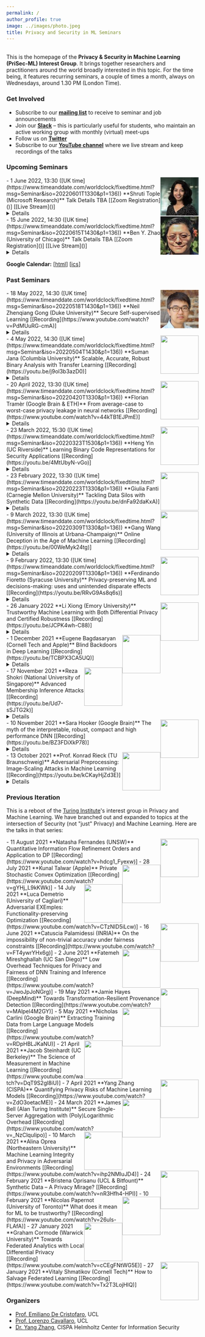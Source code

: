 ```yaml
---
permalink: /
author_profile: true
image: ../images/photo.jpeg
title: Privacy and Security in ML Seminars
---
```


<br>This is the homepage of the **Privacy & Security in Machine Learning (PriSec-ML) Interest Group**. It brings together researchers and practitioners around the world broadly interested in this topic. For the time being, it features recurring seminars, a couple of times a month, always on Wednesdays, around 1.30 PM (London Time).  

### Get Involved
- Subscribe to our **[mailing list](https://www.jiscmail.ac.uk/cgi-bin/webadmin?SUBED1=PRISEC-ML&A=1)** to receive to seminar and job announcements
- Join our **[Slack](https://cutt.ly/prisec-ml_slack2)** &ndash; this is particularly useful for students, who maintain an active working group with monthly (virtual) meet-ups
- Follow us on **[Twitter](https://twitter.com/prisec_ml)**
- Subscribe to our **[YouTube channel](http://youtube.com/c/PrivacyandMachineLearningInterestGroup)** where we live stream and keep recordings of the talks


### Upcoming Seminars


<img src="../images/shruti.jpg" style="float:right;width:100px;height:100px;margin-top:00px">
- 1 June 2022, 13:30 ([UK time](https://www.timeanddate.com/worldclock/fixedtime.html?msg=Seminar&iso=20220601T1330&p1=136))  
**Shruti Tople (Microsoft Research)**  
Talk Details TBA  
[[Zoom Registration]()] [[Live Stream]()]<details><br>**Abstract:**<br>**Bio:** [https://www.microsoft.com/en-us/research/people/shtople/](https://www.microsoft.com/en-us/research/people/shtople/)<br></details>

<img src="../images/ben.jpg" style="float:right;width:100px;height:100px;margin-top:00px">
- 15 June 2022, 14:30 ([UK time](https://www.timeanddate.com/worldclock/fixedtime.html?msg=Seminar&iso=20220615T1430&p1=136))  
**Ben Y. Zhao (University of Chicago)**  
Talk Details TBA  
[[Zoom Registration]()] [[Live Stream]()]<details><br>**Abstract:**<br>**Bio:** [https://cs.uchicago.edu/people/ben-y-zhao/](https://cs.uchicago.edu/people/ben-y-zhao/)<br></details>

**Google Calendar:** \[[html](https://calendar.google.com/calendar/embed?src=oormvn3d4hah013g6gd39pjpfk%40group.calendar.google.com&ctz=Europe%2FLondon)\] \[[ics](https://calendar.google.com/calendar/ical/oormvn3d4hah013g6gd39pjpfk%40group.calendar.google.com/public/basic.ics)\]



### Past Seminars

<img src="../images/neil.jpg" style="float:right;width:100px;height:100px;margin-top:00px">
- 18 May 2022, 14:30 ([UK time](https://www.timeanddate.com/worldclock/fixedtime.html?msg=Seminar&iso=20220518T1430&p1=136))  
**Neil Zhenqiang Gong (Duke University)**  
Secure Self-supervised Learning  
[[Recording](https://www.youtube.com/watch?v=PdMUuRG-cmA)]<details><br>**Abstract:** Self-supervised learning has made revolutionary progress in the past several years and is commonly believed to be a promising approach for general-purpose AI. In particular, self-supervised learning aims to pre-train an encoder (also known as foundation model) using a large amount of unlabeled data. The pre-trained encoder is like an "operating system" of the AI ecosystem. Specifically, the encoder can be used as a general-purpose feature extractor for many downstream tasks with little or even no labeled training data. In this talk, we will discuss the security of pre-trained encoders. Studying the security of pre-trained encoders is like studying the operating-system-level security of AI. In the first part of this talk, we will show that an attacker can embed a backdoor into a pre-trained encoder, such that multiple downstream classifiers built based on the backdoored encoder inherit the backdoor behavior simultaneously. AI companies often use our public data on the Internet to pre-train encoders even if we didn't authorize them to do so. Therefore, in the second part of this talk, we will discuss a method to audit unauthorized data use in pre-training encoders.<br><br>**Bio:** Neil Gong is an Assistant Professor in the Department of Electrical and Computer Engineering and Department of Computer Science (secondary appointment) at Duke University. He is interested in cybersecurity and data privacy with a recent focus on the intersections between security, privacy, and machine learning. He received an NSF CAREER Award, ARO Young Investigator Program (YIP) Award, Rising Star Award from the Association of Chinese Scholars in Computing, IBM Faculty Award, Facebook Research Award, and multiple best paper or best paper honorable mention awards. He received a B.E. from the University of Science and Technology of China in 2010 (with the highest honor) and a Ph.D. in Computer Science from the University of California, Berkeley in 2015. Homepage: [https://people.duke.edu/~zg70/](https://people.duke.edu/~zg70/)<br></details>

<img src="../images/suman.png" style="float:right;width:100px;height:100px;margin-top:00px">
- 4 May 2022, 14:30 ([UK time](https://www.timeanddate.com/worldclock/fixedtime.html?msg=Seminar&iso=20220504T1430&p1=136))  
**Suman Jana (Columbia University)**  
Scalable, Accurate, Robust Binary Analysis with Transfer Learning  
[[Recording](https://youtu.be/j9ol3b3azD0)]<details><br>**Abstract:** Binary program analysis is a fundamental building block for a broad spectrum of security tasks. Essentially, binary analysis encapsulates a diverse set of tasks that aim to understand and analyze behaviors/semantics of binary programs. Existing approaches often tackle each analysis task independently and heavily employ ad-hoc task-specific brittle heuristics. While recent ML-based approaches have shown some early promise, they too tend to learn spurious features and overfit to specific tasks without understanding the underlying program semantics.<br>In this talk, I will describe some of our recent projects that use transfer learning on both binary code and execution traces to learn binary program semantics and transfer the learned knowledge for different binary analysis tasks. Our key observation is that by designing pretraining tasks that can learn binary code semantics, we can drastically boost the performance of binary analysis tasks. Our pretraining tasks are fully self-supervised &ndash; they do not need expensive labeling effort and therefore can easily generalize across different architectures, operating systems, compilers, optimizations, and obfuscations. Extensive experiments show that our approach drastically improves the performance of popular tasks like binary disassembly, matching semantically similar binary functions, and recovering types from binary.<br><br>**Bio:** Suman Jana is an associate professor in the department of computer science and the data science institute at Columbia University.  His primary research interest is at the intersections of computer security and machine learning. His research has received six best paper awards, a CACM research highlight, a Google faculty fellowship, a JPMorgan Chase Faculty Research Award, an NSF CAREER award, and an ARO young investigator award. Homepage: [https://www.cs.columbia.edu/~suman/](https://www.cs.columbia.edu/~suman/)<br></details>


<img src="../images/florian.png" style="float:right;width:100px;height:100px;margin-top:00px">
- 20 April 2022, 13:30 ([UK time](https://www.timeanddate.com/worldclock/fixedtime.html?msg=Seminar&iso=20220420T1330&p1=136))  
**Florian Tramèr (Google Brain & ETH)**  
From average-case to worst-case privacy leakage in neural networks  
[[Recording](https://www.youtube.com/watch?v=44kTB1EJPmE)]<details><br>**Abstract:** Deep neural networks' ability to memorize parts of their training data is a privacy concern for models trained on user data. Yet, this privacy risk is not uniform across data points.
I'll first show how an adversary can identify a small fraction of "worst-case" training samples with very high precision (>10x higher than in prior work), by combining a number of ideas from the literature. Then, I'll introduce a new privacy-poisoning attack on machine learning models, that succeeds in re-identifying *any* training sample with high precision. Our new attack shows that against a determined adversary, the privacy risk of the average data point is similar to the risk of the worst-case data point.
I'll conclude by discussing how attacks can be used to audit the correctness of differential privacy defenses.<br><br>**Bio:** Florian Tramèr is a visiting researcher at Google Brain and an assistant professor of computer science at ETH Zurich. His research interests lie in Computer Security, Cryptography and Machine Learning security. In his current work, he studies the worst-case behavior of Deep Learning systems from an adversarial perspective, to understand and mitigate long-term threats to the safety and privacy of users. Homepage: [https://floriantramer.com](https://floriantramer.com)<br></details>

<img src="../images/heng.jpg" style="float:right;width:100px;height:100px;margin-top:00px">
- 23 March 2022, 15:30 ([UK time](https://www.timeanddate.com/worldclock/fixedtime.html?msg=Seminar&iso=20220323T1530&p1=136))  
**Heng Yin (UC Riverside)**  
Learning Binary Code Representations for Security Applications  
[[Recording](https://youtu.be/4MtUbyN-vGo)]<details><br>**Abstract:** Learning a numeric representation (also known as an embedded vector, or simply embedding) for a piece of binary code (an instruction, a basic block, a function, or even an entire program) has many important security applications, ranging from vulnerability search, plagiarism detection, to malware classification.  By reducing a binary code with complex control-flow and data-flow dependencies into a numeric vector using deep learning techniques, we convert complex binary code detection and search problems into the search of embeddings, which can be done in O(1) time and often can achieve even higher accuracy than traditional methods. In this talk, I am going to show how we can revolutionize several security applications using this approach, including vulnerability search, malware variant detection, and binary diffing.<br><br>**Bio:** Dr. Heng Yin is a Professor in the Department of Computer Science and Engineering at University of California, Riverside. He is the director of CRESP (Center for Research and Education in Cyber Security and Privacy) at UCR. He obtained his PhD degree from the College of William and Mary in 2009. His research interests lie in computer security, with emphasis on binary code analysis. His publications appear in top-notch technical conferences and journals, such as ACM CCS, USENIX Security, NDSS, TSE, TDSC, etc. His research is sponsored by National Science Foundation (NSF), Defense Advanced Research Projects Agency (DARPA), Air Force Office of Scientific Research (AFOSR), and Office of Navy Research (ONR). In 2011, he received the prestigious NSF Career award. He was a member of CodeJitsu, one of the seven finalists in DARPA Cyber Grand Challenge. He received Google Security and Privacy Research Award and ACSAC best paper award. Home: [https://www.cs.ucr.edu/~heng/](https://www.cs.ucr.edu/~heng/)<br></details>


<img src="../images/giulia.png" style="float:right;width:100px;height:100px;margin-top:00px">
- 23 February 2022, 13:30 ([UK time](https://www.timeanddate.com/worldclock/fixedtime.html?msg=Seminar&iso=20220223T1330&p1=136))  
**Giulia Fanti (Carnegie Mellon University)**  
Tackling Data Silos with Synthetic Data  
[[Recording](https://youtu.be/dnFa92daKxA)]<details><br>**Abstract:** Organizations are often unable to share data due to regulatory, business, and privacy concerns. The resulting data silos seriously inhibit the development, tuning, testing, and auditing of data science pipelines. In this talk, I will discuss the promise and challenges of using synthetic data from deep generative models to share data across institutional boundaries, thereby mitigating data silos. I will focus on a case study from the networking and security domain, in which we produce synthetic network traces using generative adversarial networks (GANs). We study key challenges related to the fidelity, privacy, and interpretability of the synthetic data. Doing so involves both system design and addressing fundamental learning challenges for GANs. Ultimately, we demonstrate NetShare, a synthetic data generator for network packet header traces; NetShare matches microbenchmark distributions in real data 40% better than baselines, while also enabling synthetic data users to train models for downstream tasks. At the same time, we show that popular approaches for training privacy-preserving models (e.g., differentially-private optimization, pre-training on public data) are ill-suited to our application domain, and highlight the need for new privacy tools.<br><br>**Bio:** Giulia Fanti is an Assistant Professor of Electrical and Computer Engineering at Carnegie Mellon University. Her research interests span the security, privacy, and efficiency of distributed systems. She is a two-time fellow of the World Economic Forum’s Global Future Council on Cybersecurity and a member of NIST's Information Security and Privacy Advisory Board. Her work has been recognized with best paper awards (Sigmetrics and MobiHoc) and faculty research awards from the Sloan Foundation, Intel, the U.S. Air Force Research Laboratory, Google, and JP Morgan Chase. She obtained her Ph.D. in EECS from U.C. Berkeley and her B.S. in ECE from Olin College of Engineering. Home: [https://www.ece.cmu.edu/directory/bios/fanti-giulia.html](https://www.ece.cmu.edu/directory/bios/fanti-giulia.html)<br></details>


<img src="../images/gang.jpg" style="float:right;width:100px;height:100px;margin-top:00px">
- 9 March 2022, 13:30 ([UK time](https://www.timeanddate.com/worldclock/fixedtime.html?msg=Seminar&iso=20220309T1330&p1=136))  
**Gang Wang (University of Illinois at Urbana-Champaign)**  
Online Deception in the Age of Machine Learning  
[[Recording](https://youtu.be/00WeMyk24tg)]<details><br>**Abstract:** Machine learning (ML) is in the process of reshaping the ways in which users consume content and interact with each other on the Internet. At the same time, ML’s ability to generate and manipulate media content also revolutionizes how attackers run deceptive campaigns to manipulate public options and perform social engineering attacks. In this talk, I will describe our recent efforts to understand the emerging threat vectors introduced by machine learning algorithms and study how they would affect users. First, I will talk about how machine learning can be used to subvert common tools designed for cybercrime forensics and tracing sources of misinformation, using perceptual hashing tools as an example. Second, I will share our study results to understand how users perceive (and establish trust towards) algorithm-generated online personas in the social engineering context and examine the effectiveness of potential intervention strategies. Finally, I will discuss the open questions in combating online deception and the role that machine learning can play to strengthen our defenses.<br><br>**Bio:** Gang Wang is an Assistant Professor of Computer Science at University of Illinois at Urbana-Champaign. He obtained his Ph.D. from UC Santa Barbara in 2016, and a B.E. from Tsinghua University in 2010. Before joining University of Illinois, he worked as an assistant professor at Virginia Tech from 2016 to 2019. His research interests are Security and Privacy, Data Mining, and Internet Measurements. His work primarily takes a data-driven approach to address emerging security threats in massive communication systems (e.g., online social networks, email systems), crowdsourcing systems, mobile applications, and enterprise networks. He is a recipient of the NSF CAREER Award (2018), Amazon Research Award (2021), Google Faculty Research Award (2017), and Best Paper Awards from IMWUT 2019, ACM CCS 2018, and SIGMETRICS 2013. His projects have been covered by various media outlets such as MIT Technology Review, The New York Times, Boston Globe, and ACM TechNews. Home: [https://gangw.cs.illinois.edu](https://gangw.cs.illinois.edu)<br></details>


<img src="../images/nando.png" style="float:right;width:100px;height:100px;margin-top:00px">
- 9 February 2022, 13:30 ([UK time](https://www.timeanddate.com/worldclock/fixedtime.html?msg=Seminar&iso=20220209T1330&p1=136))  
**Ferdinando Fioretto (Syracuse University)**  
Privacy-preserving ML and decisions-making: uses and unintended disparate effects  
[[Recording](https://youtu.be/RRvG9As8q6s)]<details><br>**Abstract:** Since its conception, differential privacy (DP) has become an important privacy-enhancing technology for private analysis tasks. Several private companies and federal agencies are rapidly developing their implementation of DP, including the notable adoption by the US Census Bureau for their 2020 release. Importantly, the DP data or models released do not live in a vacuum. They are often used to make important policy decisions with significant societal and economic impacts for the involved individuals. For example, US census data users rely on the decennial census data to apportion congressional seats, allocate a multi-trillion budget, and distribute critical resources to states and jurisdictions. When this data is protected using differential privacy, the resulting decisions may have significant errors with disproportionate societal and economic impacts for participating individuals. In this talk, I will focus on the challenge of releasing privacy-preserving data sets for complex data analysis or learning tasks. I will discuss the impact that differential privacy may have on the fairness of a downstream decision process, analyze the sources of this issue, examine the conditions under which decision-making is fair when using differential privacy, and propose several mitigation approaches to either alleviate or bound unfairness. Finally, I will conclude with some open questions.<br><br>
**Bio:** Ferdinando Fioretto is an Assistant Professor of Computer Science at Syracuse University. He works on optimization, differential privacy, and machine learning. Ferdinando's recent work focuses on how to make AI algorithms better aligned with societal values, especially privacy and fairness, and how to integrate machine learning with optimization to  solve complex optimization problems. He is the recipient of the 2021 Mario Gerla Young Investigator Award by ISSNAF, the 2021 Early Career Researcher Award by the Association for Constraint Programming,  a Best AI dissertation award (AI*IA 2017), and several best paper awards. Among other activities, he co-organizes the annual AAAI privacy-preserving AI (PPAI) workshop. Home Page: [https://web.ecs.syr.edu/~ffiorett/](https://web.ecs.syr.edu/~ffiorett/)<br></details>

<img src="../images/xiong.jpg" style="float:right;width:100px;height:100px;margin-top:00px">
- 26 January 2022  
**Li Xiong (Emory University)**  
Trustworthy Machine Learning with Both Differential Privacy and Certified Robustness  
[[Recording](https://youtu.be/JCPK4wh-C88)]<details><br>**Abstract:** While deep learning models have achieved great success, they are also vulnerable to potential manipulations, ranging from model inversion attacks that attempt to infer sensitive training data from a model, to adversarial example attacks that create manipulated data instances to deceive a model.  In this talk, I will present our recent work on achieving 1) differential privacy (DP) to ensure privacy of the training data and 2) certified robustness against adversarial examples for deep learning models.  First, I will present a practical DP training framework for centralized setting with better empirical and theoretical utility (IJCAI’21).  Second, I will present a certified robustness approach via randomized smoothing for quantized neural networks (ICCV ’21). Finally, I will present a framework that kills two birds with one stone and achieves DP and certified robustness via randomized smoothing simultaneously.
<br><br>**Bio:** Li Xiong is a Professor of Computer Science and Biomedical Informatics at Emory University. She held a Winship Distinguished Research Professorship from 2015-2018. She has a Ph.D. from Georgia Institute of Technology, an MS from Johns Hopkins University, and a BS from the University of Science and Technology of China. She and her research lab, Assured Information Management and Sharing (AIMS), conduct research on the intersection of data management, machine learning, and data privacy and security. She has published over 160 papers and received six best paper (runner up) awards. She has served and serves as associate editor for IEEE TKDE, VLDBJ, IEEE TDSC, general or program co-chairs for ACM CIKM 2022, IEEE BigData 2020, and ACM SIGSPATIAL 2018, 2020. Her research has been supported by National Science Foundation (NSF), AFOSR (Air Force Office of Scientific Research), National Institute of Health (NIH), and Patient-Centered Outcomes Research Institute (PCORI). She is also a recipient of Google Research Award, IBM Smarter Healthcare Faculty Innovation Award, Cisco Research Awards, AT&T Research Gift, and Woodrow Wilson Career Enhancement Fellowship.  She is an ACM distinguished member.  More details at [http://www.cs.emory.edu/~lxiong](http://www.cs.emory.edu/~lxiong).<br></details>


<img src="../images/eugene.jpg" style="float:right;width:100px;height:100px;margin-top:00px">
- 1 December 2021  
**Eugene Bagdasaryan (Cornell Tech and Apple)**  
Blind Backdoors in Deep Learning  
[[Recording](https://youtu.be/TCBPX3CA5UQ)]<details><br>**Abstract:** We investigate a new method for injecting backdoors into machine learning models, based on compromising the loss-value computation in the model-training code. We use it to demonstrate new classes of backdoors strictly more powerful than those in the prior literature: single-pixel and physical backdoors in ImageNet models, backdoors that switch the model to a covert, privacy-violating task, and backdoors that do not require inference-time input modifications.<br><br>
Our attack is blind: the attacker cannot modify the training data, nor observe the execution of his code, nor access the resulting model. The attack code creates poisoned training inputs "on the fly," as the model is training, and uses multi-objective optimization to achieve high accuracy on both the main and backdoor tasks. We show how a blind attack can evade any known defense and propose new ones.
<br><br>**Bio:** Eugene is a PhD Candidate at Cornell Tech advised by Vitaly Shmatikov and Deborah Estrin. He is an Apple AI/ML Scholar. He focuses on privacy and security implications of applying machine learning in the real world, specifically backdoor attacks and defenses, differential privacy, and federated learning.<br>[https://www.cs.cornell.edu/~eugene/](https://www.cs.cornell.edu/~eugene/)<br></details>

<img src="../images/reza.jpeg" style="float:right;width:100px;height:100px;margin-top:00px">
- 17 November 2021  
**Reza Shokri (National University of Singapore)**  
Advanced Membership Inference Attacks  
[[Recording](https://youtu.be/Ud7-sSJTG2k)]<details><br>**Abstract:** Data Protection regulations, such as GDPR, and AI governance frameworks require personal data to be protected when used in AI systems, and that the users have control over their data and awareness about how it is being used. For example, Article 35 of GDPR requires organizations to systematically analyze, identify and minimize the data protection risks of a project, especially when it involves innovative technologies such as deep learning. Thus, proper mechanisms need to be in place to quantitatively evaluate and verify the privacy of individuals in every step of the data processing pipeline in AI systems. In this talk, I will define what data privacy is in the context of machine learning, and how it can be quantified. I will also present ML Privacy Meter tool that enables quantifying the privacy risks of machine learning models. The tool produces privacy risk analysis reports, which help in identifying data records among the training data that are under high risk of being leaked through the model parameters or predictions.<br><br>
The privacy risk analysis in ML Privacy Meter is based on membership inference attacks. In this talk, I present a formal framework to reason about such attacks, and introduce new powerful attacks that outperform the existing attacks and are designed to precisely quantify the information leakage through models. This is a joint work with Jiayuan Ye, Aadyaa Maddi, and Sasi Murakonda<br><br>**Bio:** Reza Shokri is a NUS Presidential Young Professor of Computer Science. His research focuses on data privacy and trustworthy machine learning. He is a recipient of the IEEE Security and Privacy (S&P) Test-of-Time Award 2021, for his paper on quantifying location privacy. He received the Caspar Bowden Award for Outstanding Research in Privacy Enhancing Technologies in 2018, for his work on analyzing the privacy risks of machine learning models. He received the NUS Early Career Research Award 2019, VMWare Early Career Faculty Award 2021, Intel Faculty Research Award (Private AI Collaborative Research Institute) 2021-2022, and Google PDPO Faculty Award 2021. He obtained his PhD from EPFL.<br>
[https://www.comp.nus.edu.sg/~reza/](https://www.comp.nus.edu.sg/~reza/)<br></details>

<img src="../images/sara.png" style="float:right;width:100px;height:100px;margin-top:00px">
- 10 November 2021  
**Sara Hooker (Google Brain)**  
The myth of the interpretable, robust, compact and high performance DNN  
[[Recording](https://youtu.be/BZ3FDiXkP78)]<details><br>**Abstract:**<br>To-date, a discussion around the relative merits of different compression methods has centered on the trade-off between level of compression and top-line metrics. Along this dimension, compression techniques such as pruning and quantization are remarkably successful. It is possible to prune or heavily quantize with negligible decreases to test-set accuracy. However, top-line metrics obscure critical differences in generalization between compressed and non-compressed networks. In this talk, we will go beyond test-set accuracy and discuss some of my recent work measuring the trade-offs between compression, robustness and algorithmic bias. Characterizing these trade-offs provide insight into how capacity is used in deep neural networks -- the majority of parameters are used to represent a small fraction of the training set.<br><br>**Bio:**<br>[https://www.sarahooker.me](https://www.sarahooker.me)<br></details>

<img src="../images/konrad.jpeg" style="float:right;width:100px;height:100px;margin-top:0px">
- 13 October 2021  
**Prof. Konrad Rieck (TU Braunschweig)**  
Adversarial Preprocessing: Image-Scaling Attacks in Machine Learning  
[[Recording](https://youtu.be/kCKayHjZd3E)]<details><br>**Abstract:**<br>The remarkable advances of machine learning are overshadowed by attacks that thwart its proper operation. While previous work has mainly focused on attacking learning algorithms directly, another weak spot in intelligent systems has been overlooked: preprocessing. As an example of this threat, I present a recent class of attacks against image scaling. These attacks are agnostic to learning algorithms and affect the preprocessing of all vision systems that use vulnerable implementations, including versions of TensorFlow, OpenCV, and Pillow. Based on a root-cause analysis of the vulnerabilities, I introduce novel defenses that effectively block image-scaling attacks in practice and can be easily added to existing systems.<br><br>**Bio:**<br>[https://www.tu-braunschweig.de/en/sec/team/rieck](https://www.tu-braunschweig.de/en/sec/team/rieck)<br></details>


### Previous Iteration
This is a reboot of the [Turing Institute](https://www.turing.ac.uk)'s interest group in Privacy and Machine Learning. We have branched out and expanded to topics at the intersection of Security (not "just" Privacy) and Machine Learning. Here are the talks in that series:  

<img src="../images/natasha.png" style="float:right;width:100px;height:100px;margin-top:0px">
- 11 August 2021  
**Natasha Fernandes (UNSW)**  
Quantitative Information Flow Refinement Orders and Application to DP  
[[Recording](https://www.youtube.com/watch?v=hdcg1_Fyexw)]

<img src="../images/kunal.jpg" style="float:right;width:100px;height:100px;margin-top:0px">
- 28 July 2021  
**Kunal Talwar (Apple)**  
Private Stochastic Convex Optimization  
[[Recording](https://www.youtube.com/watch?v=gYHj_L9kKWk)]

<img src="../images/luca.jpg" style="float:right;width:100px;height:100px;margin-top:0px">
- 14 July 2021  
**Luca Demetrio (University of Cagliari)**  
Adversarial EXEmples: Functionality-preserving Optimization  
[[Recording](https://www.youtube.com/watch?v=CTzNID5iLcw)]

<img src="../images/catuscia.jpg" style="float:right;width:100px;height:100px;margin-top:0px">
- 16 June 2021  
**Catuscia Palamidessi (INRIA)**  
On the impossibility of non-trivial accuracy under fairness constraints  
[[Recording](https://www.youtube.com/watch?v=FT4ywrYHx6g)]

<img src="../images/fatemeh.jpg" style="float:right;width:100px;height:100px;margin-top:0px">
- 2 June 2021  
**Fatemeh Mireshghallah (UC San Diego)**  
Low Overhead Techniques for Privacy and Fairness of DNN Training and Inference  
[[Recording](https://www.youtube.com/watch?v=JwoJpJoNGrg)]

<img src="../images/jamie.jpeg" style="float:right;width:100px;height:100px;margin-top:0px">
- 19 May 2021  
**Jamie Hayes (DeepMind)**  
Towards Transformation-Resilient Provenance Detection  
[[Recording](https://www.youtube.com/watch?v=MAlpel4M2GY)]

<img src="../images/nicholas.jpg" style="float:right;width:100px;height:100px;margin-top:0px">
- 5 May 2021  
**Nicholas Carlini (Google Brain)**  
Extracting Training Data from Large Language Models  
[[Recording](https://www.youtube.com/watch?v=RDpHBLJKaNU)]

<img src="../images/jacob.png" style="float:right;width:100px;height:100px;margin-top:0px">
- 21 April 2021  
**Jacob Steinhardt (UC Berkeley)**  
The Science of Measurement in Machine Learning  
[[Recording](https://www.youtube.com/watch?v=DqT9S2gl8iU)]

<img src="../images/yang.jpg" style="float:right;width:100px;height:100px;margin-top:0px">
- 7 April 2021  
**Yang Zhang (CISPA)**  
Quantifying Privacy Risks of Machine Learning Models  
[[Recording](https://www.youtube.com/watch?v=ZdO3oetacME)]

<img src="../images/cat.jpg" style="float:right;width:100px;height:100px;margin-top:0px">
- 24 March 2021  
**James Bell (Alan Turing Institute)**  
Secure Single-Server Aggregation with (Poly)Logarithmic Overhead  
[[Recording](https://www.youtube.com/watch?v=_NzClquIipo)]

<img src="../images/alina.jpg" style="float:right;width:100px;height:100px;margin-top:0px">
- 10 March 2021  
**Alina Oprea (Northeastern University)**  
Machine Learning Integrity and Privacy in Adversarial Environments  
[[Recording](https://www.youtube.com/watch?v=ihp2NMIuJD4)]

<img src="../images/bristena.jpg" style="float:right;width:100px;height:100px;margin-top:0px">
- 24 February 2021  
**Bristena Oprisanu (UCL & Bitfount)**  
Synthetic Data &ndash; A Privacy Mirage?  
[[Recording](https://www.youtube.com/watch?v=nR3Hfh4-HPI)]

<img src="../images/nicolas.jpg" style="float:right;width:100px;height:100px;margin-top:0px">
- 10 February 2021  
**Nicolas Papernot (University of Toronto)**  
What does it mean for ML to be trustworthy?  
[[Recording](https://www.youtube.com/watch?v=26uls-FLAfA)]

<img src="../images/graham.jpg" style="float:right;width:100px;height:100px;margin-top:0px">
- 27 January 2021  
**Graham Cormode (Warwick University)**  
Towards Federated Analytics with Local Differential Privacy  
[[Recording](https://www.youtube.com/watch?v=cCEgFNtWG5E)]

<img src="../images/vitaly.jpg" style="float:right;width:100px;height:100px;margin-top:0px">
- 27 January 2021  
**Vitaly Shmatikov (Cornell Tech)**  
How to Salvage Federated Learning  
[[Recording](https://www.youtube.com/watch?v=Tx2T3LojHIQ)]


<!-- <iframe width="560" height="315" src="https://www.youtube.com/embed/Dn_NkH-IEVA" title="YouTube video player" frameborder="0" allow="accelerometer; autoplay; clipboard-write; encrypted-media; gyroscope; picture-in-picture" allowfullscreen></iframe> -->

### Organizers
- [Prof. Emiliano De Cristofaro](https://emilianodc.com/), UCL  
- [Prof. Lorenzo Cavallaro](https://s2lab.cs.ucl.ac.uk/people/sullivan), UCL  
- [Dr. Yang Zhang](https://yangzhangalmo.github.io), CISPA Helmholtz Center for Information Security  

